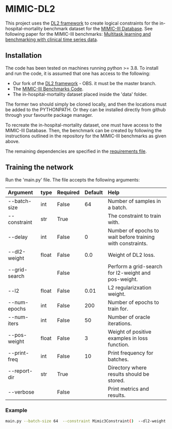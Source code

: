 # MIMIC-DL2

This project uses the [DL2 framework](https://github.com/eth-sri/dl2) to create logical constraints for the in-hospital-mortality benchmark dataset for the [MIMIC-III Database](https://physionet.org/content/mimiciii/1.4/). See following paper for the MIMIC-III benchmarks:
[Multitask learning and benchmarking with clinical time series data](arXiv:1703.07771v3).

## Installation
The code has been tested on machines running python >= 3.8.
To install and run the code, it is assumed that one has access to the following:

- Our fork of the [DL2 framework](https://github.com/IvoAA/dl2) - OBS. it must be the master branch. 
- The [MIMIC-III Benchmarks Code](https://github.com/YerevaNN/mimic3-benchmarks). 
- The in-hospital-mortality dataset placed inside the 'data' folder.

The former two should simply be cloned locally, and then the locations must be added to the PYTHONPATH. Or they can be installed directly from github through your favourite package manager.

To recreate the in-hospital-mortality dataset, one must have access to the MIMIC-III Database. Then, the benchmark can be created by following the instructions outlined in the repository for the MIMIC-III benchmarks as given above.

The remaining dependencies are specified in the [requirements file](requirements.txt).

## Training the network
Run the 'main.py' file. The file accepts the following arguments:

|     Argument     | type   | Required | Default | Help                                                        |
| :--------------- | :----- | :------- | :------ | :---------------------------------------------------------- |
| --batch-size     |  int   |  False   |  64     |  Number of samples in a batch.                              |
| --constraint     |  str   |  True    |         |  The constraint to train with.                              |
| --delay          |  int   |  False   |  0      |  Number of epochs to wait before training with constraints. |
| --dl2-weight     |  float |  False   |  0.0    |  Weight of DL2 loss.                                        |
| --grid-search    |        |  False   |         |  Perform a grid-search for l2-weight and pos-weight.        |
| --l2             |  float |  False   |  0.01   |  L2 regularizxation weight.                                 |
| --num-epochs     |  int   |  False   |  200    |  Number of epochs to train for.                             |
| --num-iters      |  int   |  False   |  50     |  Number of oracle iterations.                               |
| --pos-weight     |  float |  False   |  3      |  Weight of positive examples in loss function.              |
| --print-freq     |  int   |  False   |  10     |  Print frequency for batches.                               |
| --report-dir     |  str   |  True    |         |  Directory where results should be stored.                  |
| --verbose        |        |  False   |         |  Print metrics and results.                                 |



### Example
  ```bash
  main.py --batch-size 64  --constraint Mimic3Constraint()  --dl2-weight 1.0  --num-epochs 50  --report-dir reports  --verbose
  ```
